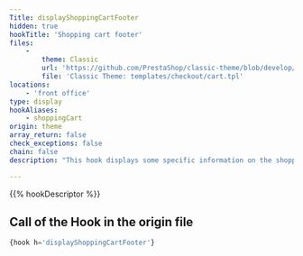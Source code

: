 ```yaml
---
Title: displayShoppingCartFooter
hidden: true
hookTitle: 'Shopping cart footer'
files:
    -
        theme: Classic
        url: 'https://github.com/PrestaShop/classic-theme/blob/develop/templates/checkout/cart.tpl'
        file: 'Classic Theme: templates/checkout/cart.tpl'
locations:
    - 'front office'
type: display
hookAliases:
    - shoppingCart
origin: theme
array_return: false
check_exceptions: false
chain: false
description: "This hook displays some specific information on the shopping cart's page"

---
```


{{% hookDescriptor %}}

## Call of the Hook in the origin file

```php
{hook h='displayShoppingCartFooter'}
```
